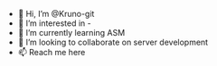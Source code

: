 - 👋 Hi, I’m @Kruno-git
- 👀 I’m interested in -
- 🌱 I’m currently learning ASM
- 💞️ I’m looking to collaborate on server development 
- 📫 Reach me here

<!---
Kruno-git/Kruno-git is a ✨ special ✨ repository because its `README.md` (this file) appears on your GitHub profile.
You can click the Preview link to take a look at your changes.
--->
